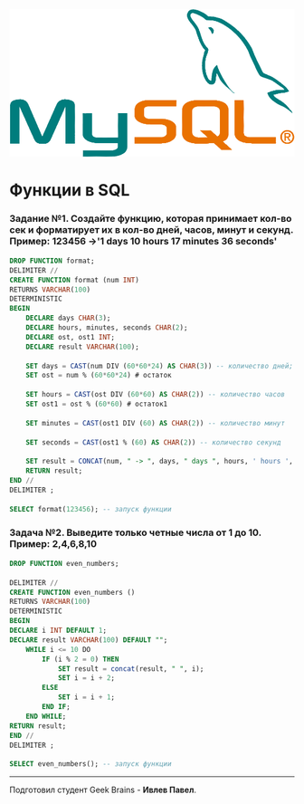 ![MySQL](/Sem4/Mysql.png)

# Функции в SQL

### Задание №1. Создайте функцию, которая принимает кол-во сек и форматирует их в кол-во дней, часов, минут и секунд. Пример: 123456 ->'1 days 10 hours 17 minutes 36 seconds'

```sql
DROP FUNCTION format;
DELIMITER //
CREATE FUNCTION format (num INT)
RETURNS VARCHAR(100)
DETERMINISTIC
BEGIN
    DECLARE days CHAR(3);
    DECLARE hours, minutes, seconds CHAR(2);
    DECLARE ost, ost1 INT;
    DECLARE result VARCHAR(100);

    SET days = CAST(num DIV (60*60*24) AS CHAR(3)) -- количество дней;
    SET ost = num % (60*60*24) # остаток

    SET hours = CAST(ost DIV (60*60) AS CHAR(2)) -- количество часов
    SET ost1 = ost % (60*60) # остаток1

    SET minutes = CAST(ost1 DIV (60) AS CHAR(2)) -- количество минут

    SET seconds = CAST(ost1 % (60) AS CHAR(2)) -- количество секунд

    SET result = CONCAT(num, " -> ", days, " days ", hours, ' hours ', minutes, ' minutes ', seconds, ' seconds')
    RETURN result;
END //
DELIMITER ;

SELECT format(123456); -- запуск функции
```

### Задача №2. Выведите только четные числа от 1 до 10. Пример: 2,4,6,8,10

```sql
DROP FUNCTION even_numbers;

DELIMITER //
CREATE FUNCTION even_numbers ()
RETURNS VARCHAR(100)
DETERMINISTIC
BEGIN
DECLARE i INT DEFAULT 1;
DECLARE result VARCHAR(100) DEFAULT "";
	WHILE i <= 10 DO
		IF (i % 2 = 0) THEN
			SET result = concat(result, " ", i);
			SET i = i + 2;
		ELSE
			SET i = i + 1;
        END IF;
	END WHILE;
RETURN result;
END //
DELIMITER ;

SELECT even_numbers(); -- запуск функции
```
---
Подготовил студент Geek Brains - **Ивлев Павел**.